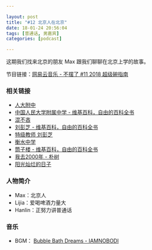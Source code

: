 ```yaml
---

layout: post
title: "#12 北京人在北京"
date: 18-01-24 20:56:04
tags: [普通话, 男嘉宾]
categories: [podcast]

---
```


这期我们找来北京的朋友 Max 跟我们聊聊在北京上学的故事。

节目链接：[网易云音乐 - 不摆了 #11 2018 超级碗指南](http://music.163.com/#/program?id=1367866393)

### 相关链接

- [人大附中](www.rdfz.cn/)
- [中国人民大学附属中学 - 维基百科，自由的百科全书](https://zh.wikipedia.org/wiki/%E4%B8%AD%E5%9B%BD%E4%BA%BA%E6%B0%91%E5%A4%A7%E5%AD%A6%E9%99%84%E5%B1%9E%E4%B8%AD%E5%AD%A6)
- [混不吝](https://baike.baidu.com/item/%E6%B7%B7%E4%B8%8D%E5%90%9D)
- [刘彭芝 - 维基百科，自由的百科全书](https://zh.wikipedia.org/wiki/%E5%88%98%E5%BD%AD%E8%8A%9D)
- [特级教师 刘彭芝](http://www.rdfz.cn/xxgk/xzzl/lpz/)
- [衡水中学](https://zh.wikipedia.org/wiki/%E8%A1%A1%E6%B0%B4%E4%B8%AD%E5%AD%A6)
- [筒子楼 - 维基百科，自由的百科全书](https://zh.wikipedia.org/wiki/%E7%AD%92%E5%AD%90%E6%A5%BC)
- [我去2000年 - 朴树](http://music.163.com/#/album?id=13892)
- [阳光灿烂的日子](https://movie.douban.com/subject/1291875/)

### 人物简介

- Max：北京人
- Lijia：爱喝啤酒力量大
- Hanlin：正努力讲普通话

### 音乐

- BGM： [Bubble Bath Dreams - IAMNOBODI](http://music.163.com/#/song?id=27708107)